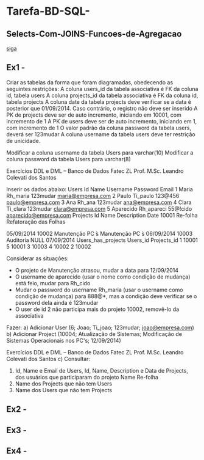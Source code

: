 # Tarefa-BD-SQL-

## Selects-Com-JOINS-Funcoes-de-Agregacao

[siga](https://siga.cps.sp.gov.br/aluno/login.aspx)

## Ex1 - 

Criar as tabelas da forma que foram diagramadas, obedecendo as seguintes restrições:
A coluna users_id da tabela associativa é FK da coluna id, tabela users
A coluna projects_id da tabela associativa é FK da coluna id, tabela projects
A coluna date da tabela projects deve verificar se a data é posterior que 01/09/2014.
Caso contrário, o registro não deve ser inserido
A PK de projects deve ser de auto incremento, iniciando em 10001, com incremento de
1
A PK de users deve ser de auto incremento, iniciando em 1, com incremento de 1
O valor padrão da coluna password da tabela users, deverá ser 123mudar
A coluna username da tabela users deve ter restrição de unicidade.

Modificar a coluna username da tabela Users para varchar(10)
Modificar a coluna password da tabela Users para varchar(8)

Exercícios DDL e DML – Banco de Dados Fatec ZL
Prof. M.Sc. Leandro Colevati dos Santos

Inserir os dados abaixo:
Users
Id Name Username Password Email
1 Maria Rh_maria 123mudar maria@empresa.com
2 Paulo Ti_paulo 123@456 paulo@empresa.com
3 Ana Rh_ana 123mudar ana@empresa.com
4 Clara Ti_clara 123mudar clara@empresa.com
5 Aparecido Rh_apareci 55@!cido aparecido@empresa.com
Projects
Id Name Description Date
10001 Re-folha Refatoração das
Folhas

05/09/2014
10002 Manutenção PC ́s Manutenção PC ́s 06/09/2014
10003 Auditoria NULL 07/09/2014
Users_has_projects
Users_id Projects_id
1 10001
5 10001
3 10003
4 10002
2 10002

Considerar as situações:
- O projeto de Manutenção atrasou, mudar a data para 12/09/2014
- O username de aparecido (usar o nome como condição de mudança) está feio, mudar para
Rh_cido
- Mudar o password do username Rh_maria (usar o username como condição de mudança)
para 888@*, mas a condição deve verificar se o password dela ainda é 123mudar
- O user de id 2 não participa mais do projeto 10002, removê-lo da associativa

Fazer:
a) Adicionar User
(6; Joao; Ti_joao; 123mudar; joao@empresa.com)
b) Adicionar Project
(10004; Atualização de Sistemas; Modificação de Sistemas Operacionais nos PC's; 12/09/2014)

Exercícios DDL e DML – Banco de Dados Fatec ZL
Prof. M.Sc. Leandro Colevati dos Santos
c) Consultar:
1) Id, Name e Email de Users, Id, Name, Description e Data de Projects, dos usuários que
participaram do projeto Name Re-folha
2) Name dos Projects que não tem Users
3) Name dos Users que não tem Projects

## Ex2 - 

## Ex3 - 

## Ex4 - 


<!---
![image](https://github.com/JonathanOliveiraCustodio/Tarefa-BD-SQL-Selects-Com-JOINS-Funcoes-de-Agregacao/assets/126304158/1069c7ca-c764-49df-b7e9-85582332c870)
--->

